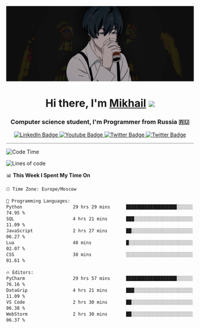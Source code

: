 <div>
  <div align="center">
    <img src="img/banner.jpg"/>
    <h1 align="center">Hi there, I'm <a href="https://github.com/Angeloffy" target="_blank">Mikhail</a> 
    <img src="https://github.com/blackcater/blackcater/raw/main/images/Hi.gif" height="32"/></h1>
  </div>

  <h3 align="center">Computer science student, I'm Programmer from Russia 🇷🇺</h3>
  <div id="badges" align="center">
    <a href="https://t.me/angeloffy">
      <img src="https://img.shields.io/badge/Telegram-2CA5E0?style=for-the-badge&logo=telegram&logoColor=white" alt="LinkedIn Badge"/>
    </a>
    <a href="https://www.youtube.com/channel/UCEL3-LeG0U1_2Ji9XXcPhkQ">
      <img src="https://img.shields.io/badge/YouTube-red?style=for-the-badge&logo=youtube&logoColor=white" alt="Youtube Badge"/>
    </a>
    <a href="mailto:angeloffy.work@gmail.com">
      <img src="https://img.shields.io/badge/Gmail-D14836?style=for-the-badge&logo=gmail&logoColor=white" alt="Twitter Badge"/>
    </a>
    <a href="https://discordapp.com/users/949624873649582121">
      <img src="https://img.shields.io/badge/Discord-7289DA?style=for-the-badge&logo=discord&logoColor=white" alt="Twitter Badge"/>
    </a>
</div>
 
 <hr style="height:1px; color:black; background-color:gray"> 
  
<!--START_SECTION:waka-->
![Code Time](http://img.shields.io/badge/Code%20Time-483%20hrs%2042%20mins-blue)

![Lines of code](https://img.shields.io/badge/From%20Hello%20World%20I%27ve%20Written-98.4%20thousand%20lines%20of%20code-blue)

📊 **This Week I Spent My Time On** 

```text
🕑︎ Time Zone: Europe/Moscow

💬 Programming Languages: 
Python                   29 hrs 29 mins      ███████████████████░░░░░░   74.95 % 
SQL                      4 hrs 21 mins       ███░░░░░░░░░░░░░░░░░░░░░░   11.09 % 
JavaScript               2 hrs 27 mins       ██░░░░░░░░░░░░░░░░░░░░░░░   06.27 % 
Lua                      48 mins             █░░░░░░░░░░░░░░░░░░░░░░░░   02.07 % 
CSS                      38 mins             ░░░░░░░░░░░░░░░░░░░░░░░░░   01.61 % 

🔥 Editors: 
PyCharm                  29 hrs 57 mins      ███████████████████░░░░░░   76.16 % 
DataGrip                 4 hrs 21 mins       ███░░░░░░░░░░░░░░░░░░░░░░   11.09 % 
VS Code                  2 hrs 30 mins       ██░░░░░░░░░░░░░░░░░░░░░░░   06.38 % 
WebStorm                 2 hrs 30 mins       ██░░░░░░░░░░░░░░░░░░░░░░░   06.37 % 
```


<!--END_SECTION:waka-->
